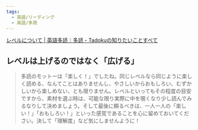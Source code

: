 ```yaml
---
tags:
  - 英語/リーディング
  - 英語/多読
---
```

[レベルについて | 英語多読｜多読・Tadokuの知りたいことすべて](https://tadoku.org/english/about-levels/)

## レベルは上げるのではなく「広げる」

>多読のモットーは「楽しく！」でしたね。同じレベルなら同じように楽しく読める、なんてことはありませんし、やさしいからおもしろい、むずかしいから楽しめない、とも限りません。レベルといってもその程度の目安ですから、素材を選ぶ時は、可能な限り実際に中を覗くなり少し読んでみるなりして決めましょう。そして最後に頼るべきは、一人一人の「楽しい！」「おもしろい！」といった感覚であることを心に留めておいてください。決して「理解度」など気にしませんように！

